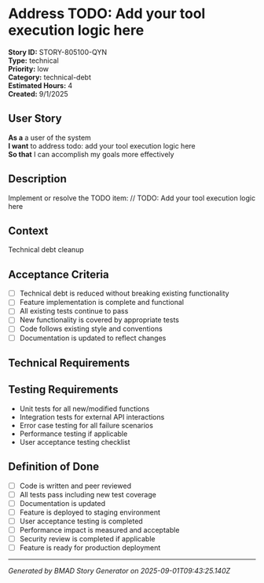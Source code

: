 # Address TODO: Add your tool execution logic here

**Story ID:** STORY-805100-QYN  
**Type:** technical  
**Priority:** low  
**Category:** technical-debt  
**Estimated Hours:** 4  
**Created:** 9/1/2025

## User Story

**As a** a user of the system  
**I want** to address todo: add your tool execution logic here  
**So that** I can accomplish my goals more effectively

## Description

Implement or resolve the TODO item: // TODO: Add your tool execution logic here

## Context

Technical debt cleanup

## Acceptance Criteria

- [ ] Technical debt is reduced without breaking existing functionality
- [ ] Feature implementation is complete and functional
- [ ] All existing tests continue to pass
- [ ] New functionality is covered by appropriate tests
- [ ] Code follows existing style and conventions
- [ ] Documentation is updated to reflect changes

## Technical Requirements



## Testing Requirements

- Unit tests for all new/modified functions
- Integration tests for external API interactions
- Error case testing for all failure scenarios
- Performance testing if applicable
- User acceptance testing checklist

## Definition of Done

- [ ] Code is written and peer reviewed
- [ ] All tests pass including new test coverage
- [ ] Documentation is updated
- [ ] Feature is deployed to staging environment
- [ ] User acceptance testing is completed
- [ ] Performance impact is measured and acceptable
- [ ] Security review is completed if applicable
- [ ] Feature is ready for production deployment

---

*Generated by BMAD Story Generator on 2025-09-01T09:43:25.140Z*
